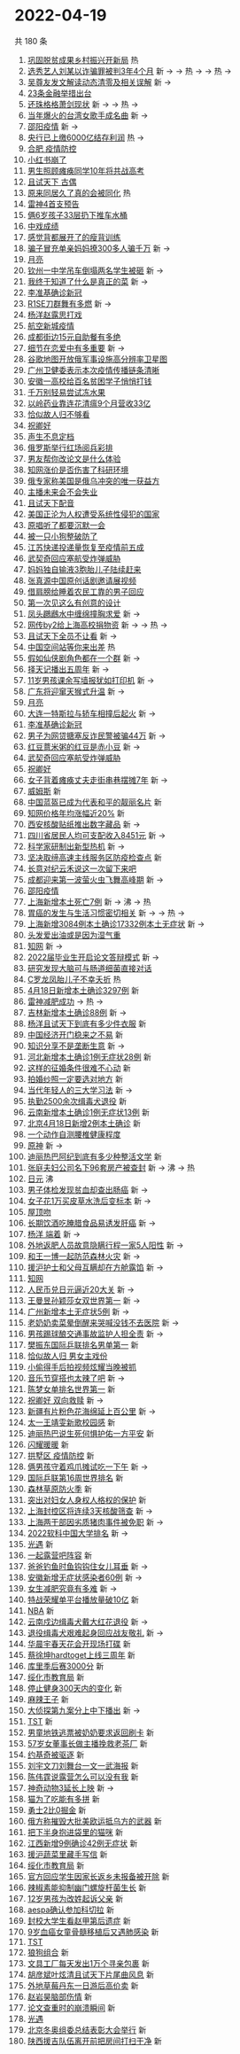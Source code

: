 # 2022-04-19

共 180 条

<!-- BEGIN -->
<!-- 最后更新时间 Tue Apr 19 2022 14:19:53 GMT+0800 (China Standard Time) -->

1. [巩固脱贫成果乡村振兴开新局](https://s.weibo.com//weibo?q=%23%E5%B7%A9%E5%9B%BA%E8%84%B1%E8%B4%AB%E6%88%90%E6%9E%9C%E4%B9%A1%E6%9D%91%E6%8C%AF%E5%85%B4%E5%BC%80%E6%96%B0%E5%B1%80%23&Refer=new_time)
   热
1. [选秀艺人刘某以诈骗罪被判3年4个月](https://s.weibo.com//weibo?q=%23%E9%80%89%E7%A7%80%E8%89%BA%E4%BA%BA%E5%88%98%E6%9F%90%E4%BB%A5%E8%AF%88%E9%AA%97%E7%BD%AA%E8%A2%AB%E5%88%A43%E5%B9%B44%E4%B8%AA%E6%9C%88%23&Refer=top)
   新 -> -> 热 -> -> 热 ->
1. [吴尊友发文解读动态清零及相关误解](https://s.weibo.com//weibo?q=%23%E5%90%B4%E5%B0%8A%E5%8F%8B%E5%8F%91%E6%96%87%E8%A7%A3%E8%AF%BB%E5%8A%A8%E6%80%81%E6%B8%85%E9%9B%B6%E5%8F%8A%E7%9B%B8%E5%85%B3%E8%AF%AF%E8%A7%A3%23&Refer=top)
   新 ->
1. [23条金融举措出台](https://s.weibo.com//weibo?q=%2323%E6%9D%A1%E9%87%91%E8%9E%8D%E4%B8%BE%E6%8E%AA%E5%87%BA%E5%8F%B0%23&Refer=top)
1. [还珠格格萧剑现状](https://s.weibo.com//weibo?q=%23%E8%BF%98%E7%8F%A0%E6%A0%BC%E6%A0%BC%E8%90%A7%E5%89%91%E7%8E%B0%E7%8A%B6%23&Refer=top)
   新 -> -> 热 ->
1. [当年爆火的台湾女歌手成名曲](https://s.weibo.com//weibo?q=%23%E5%BD%93%E5%B9%B4%E7%88%86%E7%81%AB%E7%9A%84%E5%8F%B0%E6%B9%BE%E5%A5%B3%E6%AD%8C%E6%89%8B%E6%88%90%E5%90%8D%E6%9B%B2%23&Refer=top)
   新 ->
1. [邵阳疫情](https://s.weibo.com//weibo?q=%23%E9%82%B5%E9%98%B3%E7%96%AB%E6%83%85%23&Refer=top)
   新 ->
1. [央行已上缴6000亿结存利润](https://s.weibo.com//weibo?q=%23%E5%A4%AE%E8%A1%8C%E5%B7%B2%E4%B8%8A%E7%BC%B46000%E4%BA%BF%E7%BB%93%E5%AD%98%E5%88%A9%E6%B6%A6%23&Refer=top)
   热 ->
1. [合肥 疫情防控](https://s.weibo.com//weibo?q=%E5%90%88%E8%82%A5%20%E7%96%AB%E6%83%85%E9%98%B2%E6%8E%A7&Refer=top)
1. [小红书崩了](https://s.weibo.com//weibo?q=%23%E5%B0%8F%E7%BA%A2%E4%B9%A6%E5%B4%A9%E4%BA%86%23&Refer=top)
1. [男生照顾瘫痪同学10年将共战高考](https://s.weibo.com//weibo?q=%23%E7%94%B7%E7%94%9F%E7%85%A7%E9%A1%BE%E7%98%AB%E7%97%AA%E5%90%8C%E5%AD%A610%E5%B9%B4%E5%B0%86%E5%85%B1%E6%88%98%E9%AB%98%E8%80%83%23&Refer=top)
1. [且试天下 古偶](https://s.weibo.com//weibo?q=%E4%B8%94%E8%AF%95%E5%A4%A9%E4%B8%8B%20%E5%8F%A4%E5%81%B6&Refer=top)
1. [原来同居久了真的会被同化](https://s.weibo.com//weibo?q=%23%E5%8E%9F%E6%9D%A5%E5%90%8C%E5%B1%85%E4%B9%85%E4%BA%86%E7%9C%9F%E7%9A%84%E4%BC%9A%E8%A2%AB%E5%90%8C%E5%8C%96%23&Refer=top)
   热
1. [雷神4首支预告](https://s.weibo.com//weibo?q=%23%E9%9B%B7%E7%A5%9E4%E9%A6%96%E6%94%AF%E9%A2%84%E5%91%8A%23&Refer=top)
1. [俩6岁孩子33层扔下推车水桶](https://s.weibo.com//weibo?q=%23%E4%BF%A96%E5%B2%81%E5%AD%A9%E5%AD%9033%E5%B1%82%E6%89%94%E4%B8%8B%E6%8E%A8%E8%BD%A6%E6%B0%B4%E6%A1%B6%23&Refer=top)
1. [中戏成绩](https://s.weibo.com//weibo?q=%23%E4%B8%AD%E6%88%8F%E6%88%90%E7%BB%A9%23&Refer=top)
1. [感觉背都展开了的瘦背训练](https://s.weibo.com//weibo?q=%23%E6%84%9F%E8%A7%89%E8%83%8C%E9%83%BD%E5%B1%95%E5%BC%80%E4%BA%86%E7%9A%84%E7%98%A6%E8%83%8C%E8%AE%AD%E7%BB%83%23&Refer=top)
1. [骗子冒充单亲妈妈撩300多人骗千万](https://s.weibo.com//weibo?q=%23%E9%AA%97%E5%AD%90%E5%86%92%E5%85%85%E5%8D%95%E4%BA%B2%E5%A6%88%E5%A6%88%E6%92%A9300%E5%A4%9A%E4%BA%BA%E9%AA%97%E5%8D%83%E4%B8%87%23&Refer=top)
   新 ->
1. [月亮](https://s.weibo.com//weibo?q=%E6%9C%88%E4%BA%AE&Refer=top)
1. [钦州一中学吊车倒塌两名学生被砸](https://s.weibo.com//weibo?q=%23%E9%92%A6%E5%B7%9E%E4%B8%80%E4%B8%AD%E5%AD%A6%E5%90%8A%E8%BD%A6%E5%80%92%E5%A1%8C%E4%B8%A4%E5%90%8D%E5%AD%A6%E7%94%9F%E8%A2%AB%E7%A0%B8%23&Refer=top)
   新 ->
1. [我终于知道了什么是真正的菜](https://s.weibo.com//weibo?q=%E6%88%91%E7%BB%88%E4%BA%8E%E7%9F%A5%E9%81%93%E4%BA%86%E4%BB%80%E4%B9%88%E6%98%AF%E7%9C%9F%E6%AD%A3%E7%9A%84%E8%8F%9C&Refer=top)
   新 ->
1. [李准基确诊新冠](https://s.weibo.com//weibo?q=%23%E6%9D%8E%E5%87%86%E5%9F%BA%E7%A1%AE%E8%AF%8A%E6%96%B0%E5%86%A0%23&Refer=top)
1. [R1SE刀群舞有多燃](https://s.weibo.com//weibo?q=%23R1SE%E5%88%80%E7%BE%A4%E8%88%9E%E6%9C%89%E5%A4%9A%E7%87%83%23&Refer=top)
   新 ->
1. [杨洋赵露思打戏](https://s.weibo.com//weibo?q=%23%E6%9D%A8%E6%B4%8B%E8%B5%B5%E9%9C%B2%E6%80%9D%E6%89%93%E6%88%8F%23&Refer=top)
1. [航空新城疫情](https://s.weibo.com//weibo?q=%E8%88%AA%E7%A9%BA%E6%96%B0%E5%9F%8E%E7%96%AB%E6%83%85&Refer=top)
1. [成都街边15元自助餐有多绝](https://s.weibo.com//weibo?q=%23%E6%88%90%E9%83%BD%E8%A1%97%E8%BE%B915%E5%85%83%E8%87%AA%E5%8A%A9%E9%A4%90%E6%9C%89%E5%A4%9A%E7%BB%9D%23&Refer=top)
1. [细节在恋爱中有多重要](https://s.weibo.com//weibo?q=%23%E7%BB%86%E8%8A%82%E5%9C%A8%E6%81%8B%E7%88%B1%E4%B8%AD%E6%9C%89%E5%A4%9A%E9%87%8D%E8%A6%81%23&Refer=top)
   新 ->
1. [谷歌地图开放俄军事设施高分辨率卫星图](https://s.weibo.com//weibo?q=%23%E8%B0%B7%E6%AD%8C%E5%9C%B0%E5%9B%BE%E5%BC%80%E6%94%BE%E4%BF%84%E5%86%9B%E4%BA%8B%E8%AE%BE%E6%96%BD%E9%AB%98%E5%88%86%E8%BE%A8%E7%8E%87%E5%8D%AB%E6%98%9F%E5%9B%BE%23&Refer=top)
1. [广州卫健委表示本次疫情传播链条清晰](https://s.weibo.com//weibo?q=%23%E5%B9%BF%E5%B7%9E%E5%8D%AB%E5%81%A5%E5%A7%94%E8%A1%A8%E7%A4%BA%E6%9C%AC%E6%AC%A1%E7%96%AB%E6%83%85%E4%BC%A0%E6%92%AD%E9%93%BE%E6%9D%A1%E6%B8%85%E6%99%B0%23&Refer=top)
1. [安徽一高校给百名贫困学子悄悄打钱](https://s.weibo.com//weibo?q=%23%E5%AE%89%E5%BE%BD%E4%B8%80%E9%AB%98%E6%A0%A1%E7%BB%99%E7%99%BE%E5%90%8D%E8%B4%AB%E5%9B%B0%E5%AD%A6%E5%AD%90%E6%82%84%E6%82%84%E6%89%93%E9%92%B1%23&Refer=top)
1. [千万别轻易尝试冻水果](https://s.weibo.com//weibo?q=%23%E5%8D%83%E4%B8%87%E5%88%AB%E8%BD%BB%E6%98%93%E5%B0%9D%E8%AF%95%E5%86%BB%E6%B0%B4%E6%9E%9C%23&Refer=top)
1. [以岭药业靠连花清瘟9个月营收33亿](https://s.weibo.com//weibo?q=%23%E4%BB%A5%E5%B2%AD%E8%8D%AF%E4%B8%9A%E9%9D%A0%E8%BF%9E%E8%8A%B1%E6%B8%85%E7%98%9F9%E4%B8%AA%E6%9C%88%E8%90%A5%E6%94%B633%E4%BA%BF%23&Refer=top)
1. [恰似故人归不够看](https://s.weibo.com//weibo?q=%E6%81%B0%E4%BC%BC%E6%95%85%E4%BA%BA%E5%BD%92%E4%B8%8D%E5%A4%9F%E7%9C%8B&Refer=top)
1. [祝卿好](https://s.weibo.com//weibo?q=%23%E7%A5%9D%E5%8D%BF%E5%A5%BD%23&Refer=top)
1. [声生不息定档](https://s.weibo.com//weibo?q=%23%E5%A3%B0%E7%94%9F%E4%B8%8D%E6%81%AF%E5%AE%9A%E6%A1%A3%23&Refer=top)
1. [俄罗斯举行红场阅兵彩排](https://s.weibo.com//weibo?q=%23%E4%BF%84%E7%BD%97%E6%96%AF%E4%B8%BE%E8%A1%8C%E7%BA%A2%E5%9C%BA%E9%98%85%E5%85%B5%E5%BD%A9%E6%8E%92%23&Refer=top)
1. [男友帮你改论文是什么体验](https://s.weibo.com//weibo?q=%23%E7%94%B7%E5%8F%8B%E5%B8%AE%E4%BD%A0%E6%94%B9%E8%AE%BA%E6%96%87%E6%98%AF%E4%BB%80%E4%B9%88%E4%BD%93%E9%AA%8C%23&Refer=top)
1. [知网涨价是否伤害了科研环境](https://s.weibo.com//weibo?q=%23%E7%9F%A5%E7%BD%91%E6%B6%A8%E4%BB%B7%E6%98%AF%E5%90%A6%E4%BC%A4%E5%AE%B3%E4%BA%86%E7%A7%91%E7%A0%94%E7%8E%AF%E5%A2%83%23&Refer=top)
1. [俄专家称美国是俄乌冲突的唯一获益方](https://s.weibo.com//weibo?q=%23%E4%BF%84%E4%B8%93%E5%AE%B6%E7%A7%B0%E7%BE%8E%E5%9B%BD%E6%98%AF%E4%BF%84%E4%B9%8C%E5%86%B2%E7%AA%81%E7%9A%84%E5%94%AF%E4%B8%80%E8%8E%B7%E7%9B%8A%E6%96%B9%23&Refer=top)
1. [主播未来会不会失业](https://s.weibo.com//weibo?q=%23%E4%B8%BB%E6%92%AD%E6%9C%AA%E6%9D%A5%E4%BC%9A%E4%B8%8D%E4%BC%9A%E5%A4%B1%E4%B8%9A%23&Refer=top)
1. [且试天下配音](https://s.weibo.com//weibo?q=%23%E4%B8%94%E8%AF%95%E5%A4%A9%E4%B8%8B%E9%85%8D%E9%9F%B3%23&Refer=top)
1. [美国正沦为人权遭受系统性侵犯的国家](https://s.weibo.com//weibo?q=%23%E7%BE%8E%E5%9B%BD%E6%AD%A3%E6%B2%A6%E4%B8%BA%E4%BA%BA%E6%9D%83%E9%81%AD%E5%8F%97%E7%B3%BB%E7%BB%9F%E6%80%A7%E4%BE%B5%E7%8A%AF%E7%9A%84%E5%9B%BD%E5%AE%B6%23&Refer=top)
1. [原唱听了都要沉默一会](https://s.weibo.com//weibo?q=%23%E5%8E%9F%E5%94%B1%E5%90%AC%E4%BA%86%E9%83%BD%E8%A6%81%E6%B2%89%E9%BB%98%E4%B8%80%E4%BC%9A%23&Refer=top)
1. [被一只小狗整破防了](https://s.weibo.com//weibo?q=%23%E8%A2%AB%E4%B8%80%E5%8F%AA%E5%B0%8F%E7%8B%97%E6%95%B4%E7%A0%B4%E9%98%B2%E4%BA%86%23&Refer=top)
1. [江苏快递投递量恢复至疫情前五成](https://s.weibo.com//weibo?q=%23%E6%B1%9F%E8%8B%8F%E5%BF%AB%E9%80%92%E6%8A%95%E9%80%92%E9%87%8F%E6%81%A2%E5%A4%8D%E8%87%B3%E7%96%AB%E6%83%85%E5%89%8D%E4%BA%94%E6%88%90%23&Refer=top)
1. [武契奇回应塞航受炸弹威胁](https://s.weibo.com//weibo?q=%23%E6%AD%A6%E5%A5%91%E5%A5%87%E5%9B%9E%E5%BA%94%E5%A1%9E%E8%88%AA%E5%8F%97%E7%82%B8%E5%BC%B9%E5%A8%81%E8%83%81%23&Refer=top)
1. [妈妈独自输液3胞胎儿子陆续赶来](https://s.weibo.com//weibo?q=%23%E5%A6%88%E5%A6%88%E7%8B%AC%E8%87%AA%E8%BE%93%E6%B6%B23%E8%83%9E%E8%83%8E%E5%84%BF%E5%AD%90%E9%99%86%E7%BB%AD%E8%B5%B6%E6%9D%A5%23&Refer=top)
1. [张真源中国原创话剧邀请展视频](https://s.weibo.com//weibo?q=%23%E5%BC%A0%E7%9C%9F%E6%BA%90%E4%B8%AD%E5%9B%BD%E5%8E%9F%E5%88%9B%E8%AF%9D%E5%89%A7%E9%82%80%E8%AF%B7%E5%B1%95%E8%A7%86%E9%A2%91%23&Refer=top)
1. [借肩膀给睡着农民工靠的男子回应](https://s.weibo.com//weibo?q=%23%E5%80%9F%E8%82%A9%E8%86%80%E7%BB%99%E7%9D%A1%E7%9D%80%E5%86%9C%E6%B0%91%E5%B7%A5%E9%9D%A0%E7%9A%84%E7%94%B7%E5%AD%90%E5%9B%9E%E5%BA%94%23&Refer=top)
1. [第一次见这么有创意的设计](https://s.weibo.com//weibo?q=%23%E7%AC%AC%E4%B8%80%E6%AC%A1%E8%A7%81%E8%BF%99%E4%B9%88%E6%9C%89%E5%88%9B%E6%84%8F%E7%9A%84%E8%AE%BE%E8%AE%A1%23&Refer=top)
1. [凤头鸊鷉水中缠绵撞胸求爱](https://s.weibo.com//weibo?q=%23%E5%87%A4%E5%A4%B4%E9%B8%8A%E9%B7%89%E6%B0%B4%E4%B8%AD%E7%BC%A0%E7%BB%B5%E6%92%9E%E8%83%B8%E6%B1%82%E7%88%B1%23&Refer=top)
   新 ->
1. [网传by2给上海高校捐物资](https://s.weibo.com//weibo?q=%23%E7%BD%91%E4%BC%A0by2%E7%BB%99%E4%B8%8A%E6%B5%B7%E9%AB%98%E6%A0%A1%E6%8D%90%E7%89%A9%E8%B5%84%23&Refer=top)
   新 -> -> 热 ->
1. [且试天下全员不让看](https://s.weibo.com//weibo?q=%23%E4%B8%94%E8%AF%95%E5%A4%A9%E4%B8%8B%E5%85%A8%E5%91%98%E4%B8%8D%E8%AE%A9%E7%9C%8B%23&Refer=top)
   新 ->
1. [中国空间站等你来出差](https://s.weibo.com//weibo?q=%23%E4%B8%AD%E5%9B%BD%E7%A9%BA%E9%97%B4%E7%AB%99%E7%AD%89%E4%BD%A0%E6%9D%A5%E5%87%BA%E5%B7%AE%23&Refer=new_time)
   热
1. [假如仙侠剧角色都在一个群](https://s.weibo.com//weibo?q=%23%E5%81%87%E5%A6%82%E4%BB%99%E4%BE%A0%E5%89%A7%E8%A7%92%E8%89%B2%E9%83%BD%E5%9C%A8%E4%B8%80%E4%B8%AA%E7%BE%A4%23&Refer=top)
   新 ->
1. [择天记播出五周年](https://s.weibo.com//weibo?q=%23%E6%8B%A9%E5%A4%A9%E8%AE%B0%E6%92%AD%E5%87%BA%E4%BA%94%E5%91%A8%E5%B9%B4%23&Refer=top)
   新 ->
1. [11岁男孩课余写墙报犹如打印机](https://s.weibo.com//weibo?q=%2311%E5%B2%81%E7%94%B7%E5%AD%A9%E8%AF%BE%E4%BD%99%E5%86%99%E5%A2%99%E6%8A%A5%E7%8A%B9%E5%A6%82%E6%89%93%E5%8D%B0%E6%9C%BA%23&Refer=top)
   新 ->
1. [广东将迎窜天猴式升温](https://s.weibo.com//weibo?q=%23%E5%B9%BF%E4%B8%9C%E5%B0%86%E8%BF%8E%E7%AA%9C%E5%A4%A9%E7%8C%B4%E5%BC%8F%E5%8D%87%E6%B8%A9%23&Refer=top)
   新 ->
1. [月亮](https://s.weibo.com//weibo?q=%23%E6%9C%88%E4%BA%AE%23&Refer=top)
1. [大连一特斯拉与轿车相撞后起火](https://s.weibo.com//weibo?q=%23%E5%A4%A7%E8%BF%9E%E4%B8%80%E7%89%B9%E6%96%AF%E6%8B%89%E4%B8%8E%E8%BD%BF%E8%BD%A6%E7%9B%B8%E6%92%9E%E5%90%8E%E8%B5%B7%E7%81%AB%23&Refer=top)
   新 ->
1. [李准基确诊新冠](https://s.weibo.com//weibo?q=%E6%9D%8E%E5%87%86%E5%9F%BA%E7%A1%AE%E8%AF%8A%E6%96%B0%E5%86%A0&Refer=top)
1. [男子为网贷搪塞反诈民警被骗44万](https://s.weibo.com//weibo?q=%23%E7%94%B7%E5%AD%90%E4%B8%BA%E7%BD%91%E8%B4%B7%E6%90%AA%E5%A1%9E%E5%8F%8D%E8%AF%88%E6%B0%91%E8%AD%A6%E8%A2%AB%E9%AA%9744%E4%B8%87%23&Refer=top)
   新 ->
1. [红豆薏米粥的红豆是赤小豆](https://s.weibo.com//weibo?q=%23%E7%BA%A2%E8%B1%86%E8%96%8F%E7%B1%B3%E7%B2%A5%E7%9A%84%E7%BA%A2%E8%B1%86%E6%98%AF%E8%B5%A4%E5%B0%8F%E8%B1%86%23&Refer=top)
   新 ->
1. [武契奇回应塞航受炸弹威胁](https://s.weibo.com//weibo?q=%E6%AD%A6%E5%A5%91%E5%A5%87%E5%9B%9E%E5%BA%94%E5%A1%9E%E8%88%AA%E5%8F%97%E7%82%B8%E5%BC%B9%E5%A8%81%E8%83%81&Refer=top)
1. [祝卿好](https://s.weibo.com//weibo?q=%E7%A5%9D%E5%8D%BF%E5%A5%BD&Refer=top)
1. [女子背着瘫痪丈夫走街串巷摆摊7年](https://s.weibo.com//weibo?q=%23%E5%A5%B3%E5%AD%90%E8%83%8C%E7%9D%80%E7%98%AB%E7%97%AA%E4%B8%88%E5%A4%AB%E8%B5%B0%E8%A1%97%E4%B8%B2%E5%B7%B7%E6%91%86%E6%91%8A7%E5%B9%B4%23&Refer=top)
   新 ->
1. [威姆斯](https://s.weibo.com//weibo?q=%E5%A8%81%E5%A7%86%E6%96%AF&Refer=top) 新
1. [中国蓝盔已成为代表和平的靓丽名片](https://s.weibo.com//weibo?q=%23%E4%B8%AD%E5%9B%BD%E8%93%9D%E7%9B%94%E5%B7%B2%E6%88%90%E4%B8%BA%E4%BB%A3%E8%A1%A8%E5%92%8C%E5%B9%B3%E7%9A%84%E9%9D%93%E4%B8%BD%E5%90%8D%E7%89%87%23&Refer=top)
   新
1. [知网价格年均涨幅近20%](https://s.weibo.com//weibo?q=%23%E7%9F%A5%E7%BD%91%E4%BB%B7%E6%A0%BC%E5%B9%B4%E5%9D%87%E6%B6%A8%E5%B9%85%E8%BF%9120%25%23&Refer=top)
   新
1. [西安核酸贴纸推出数字藏品](https://s.weibo.com//weibo?q=%23%E8%A5%BF%E5%AE%89%E6%A0%B8%E9%85%B8%E8%B4%B4%E7%BA%B8%E6%8E%A8%E5%87%BA%E6%95%B0%E5%AD%97%E8%97%8F%E5%93%81%23&Refer=top)
   新 ->
1. [四川省居民人均可支配收入8451元](https://s.weibo.com//weibo?q=%23%E5%9B%9B%E5%B7%9D%E7%9C%81%E5%B1%85%E6%B0%91%E4%BA%BA%E5%9D%87%E5%8F%AF%E6%94%AF%E9%85%8D%E6%94%B6%E5%85%A58451%E5%85%83%23&Refer=top)
   新 ->
1. [科学家研制出新型热机](https://s.weibo.com//weibo?q=%23%E7%A7%91%E5%AD%A6%E5%AE%B6%E7%A0%94%E5%88%B6%E5%87%BA%E6%96%B0%E5%9E%8B%E7%83%AD%E6%9C%BA%23&Refer=top)
   新 ->
1. [坚决取缔高速主线服务区防疫检查点](https://s.weibo.com//weibo?q=%23%E5%9D%9A%E5%86%B3%E5%8F%96%E7%BC%94%E9%AB%98%E9%80%9F%E4%B8%BB%E7%BA%BF%E6%9C%8D%E5%8A%A1%E5%8C%BA%E9%98%B2%E7%96%AB%E6%A3%80%E6%9F%A5%E7%82%B9%23&Refer=top)
   新
1. [长意对纪云禾说这一次留下来吧](https://s.weibo.com//weibo?q=%23%E9%95%BF%E6%84%8F%E5%AF%B9%E7%BA%AA%E4%BA%91%E7%A6%BE%E8%AF%B4%E8%BF%99%E4%B8%80%E6%AC%A1%E7%95%99%E4%B8%8B%E6%9D%A5%E5%90%A7%23&Refer=top)
1. [成都迎来第一波萤火虫飞舞高峰期](https://s.weibo.com//weibo?q=%23%E6%88%90%E9%83%BD%E8%BF%8E%E6%9D%A5%E7%AC%AC%E4%B8%80%E6%B3%A2%E8%90%A4%E7%81%AB%E8%99%AB%E9%A3%9E%E8%88%9E%E9%AB%98%E5%B3%B0%E6%9C%9F%23&Refer=top)
   新 ->
1. [邵阳疫情](https://s.weibo.com//weibo?q=%E9%82%B5%E9%98%B3%E7%96%AB%E6%83%85&Refer=top)
1. [上海新增本土死亡7例](https://s.weibo.com//weibo?q=%23%E4%B8%8A%E6%B5%B7%E6%96%B0%E5%A2%9E%E6%9C%AC%E5%9C%9F%E6%AD%BB%E4%BA%A17%E4%BE%8B%23&Refer=top)
   新 -> 沸 -> 热
1. [胃癌的发生与生活习惯密切相关](https://s.weibo.com//weibo?q=%23%E8%83%83%E7%99%8C%E7%9A%84%E5%8F%91%E7%94%9F%E4%B8%8E%E7%94%9F%E6%B4%BB%E4%B9%A0%E6%83%AF%E5%AF%86%E5%88%87%E7%9B%B8%E5%85%B3%23&Refer=top)
   新 -> -> 热 ->
1. [上海新增3084例本土确诊17332例本土无症状](https://s.weibo.com//weibo?q=%23%E4%B8%8A%E6%B5%B7%E6%96%B0%E5%A2%9E3084%E4%BE%8B%E6%9C%AC%E5%9C%9F%E7%A1%AE%E8%AF%8A17332%E4%BE%8B%E6%9C%AC%E5%9C%9F%E6%97%A0%E7%97%87%E7%8A%B6%23&Refer=top)
   新 ->
1. [头发爱出油或是因为湿气重](https://s.weibo.com//weibo?q=%23%E5%A4%B4%E5%8F%91%E7%88%B1%E5%87%BA%E6%B2%B9%E6%88%96%E6%98%AF%E5%9B%A0%E4%B8%BA%E6%B9%BF%E6%B0%94%E9%87%8D%23&Refer=top)
1. [知网](https://s.weibo.com//weibo?q=%E7%9F%A5%E7%BD%91&Refer=top) 新 ->
1. [2022届毕业生开启论文答辩模式](https://s.weibo.com//weibo?q=%232022%E5%B1%8A%E6%AF%95%E4%B8%9A%E7%94%9F%E5%BC%80%E5%90%AF%E8%AE%BA%E6%96%87%E7%AD%94%E8%BE%A9%E6%A8%A1%E5%BC%8F%23&Refer=top)
   新 ->
1. [研究发现大脑可与肠道细菌直接对话](https://s.weibo.com//weibo?q=%23%E7%A0%94%E7%A9%B6%E5%8F%91%E7%8E%B0%E5%A4%A7%E8%84%91%E5%8F%AF%E4%B8%8E%E8%82%A0%E9%81%93%E7%BB%86%E8%8F%8C%E7%9B%B4%E6%8E%A5%E5%AF%B9%E8%AF%9D%23&Refer=top)
1. [C罗龙凤胎儿子不幸夭折](https://s.weibo.com//weibo?q=%23C%E7%BD%97%E9%BE%99%E5%87%A4%E8%83%8E%E5%84%BF%E5%AD%90%E4%B8%8D%E5%B9%B8%E5%A4%AD%E6%8A%98%23&Refer=top)
   热
1. [4月18日新增本土确诊3297例](https://s.weibo.com//weibo?q=%234%E6%9C%8818%E6%97%A5%E6%96%B0%E5%A2%9E%E6%9C%AC%E5%9C%9F%E7%A1%AE%E8%AF%8A3297%E4%BE%8B%23&Refer=top)
   新
1. [雷神减肥成功](https://s.weibo.com//weibo?q=%23%E9%9B%B7%E7%A5%9E%E5%87%8F%E8%82%A5%E6%88%90%E5%8A%9F%23&Refer=top)
   -> 热 ->
1. [吉林新增本土确诊88例](https://s.weibo.com//weibo?q=%23%E5%90%89%E6%9E%97%E6%96%B0%E5%A2%9E%E6%9C%AC%E5%9C%9F%E7%A1%AE%E8%AF%8A88%E4%BE%8B%23&Refer=top)
   新 ->
1. [杨洋且试天下到底有多少件衣服](https://s.weibo.com//weibo?q=%23%E6%9D%A8%E6%B4%8B%E4%B8%94%E8%AF%95%E5%A4%A9%E4%B8%8B%E5%88%B0%E5%BA%95%E6%9C%89%E5%A4%9A%E5%B0%91%E4%BB%B6%E8%A1%A3%E6%9C%8D%23&Refer=top)
   新
1. [中国经济开门稳来之不易](https://s.weibo.com//weibo?q=%23%E4%B8%AD%E5%9B%BD%E7%BB%8F%E6%B5%8E%E5%BC%80%E9%97%A8%E7%A8%B3%E6%9D%A5%E4%B9%8B%E4%B8%8D%E6%98%93%23&Refer=top)
   新
1. [知识分享不是垄断生意](https://s.weibo.com//weibo?q=%23%E7%9F%A5%E8%AF%86%E5%88%86%E4%BA%AB%E4%B8%8D%E6%98%AF%E5%9E%84%E6%96%AD%E7%94%9F%E6%84%8F%23&Refer=top)
   新 ->
1. [河北新增本土确诊1例无症状28例](https://s.weibo.com//weibo?q=%23%E6%B2%B3%E5%8C%97%E6%96%B0%E5%A2%9E%E6%9C%AC%E5%9C%9F%E7%A1%AE%E8%AF%8A1%E4%BE%8B%E6%97%A0%E7%97%87%E7%8A%B628%E4%BE%8B%23&Refer=top)
   新
1. [这样的征婚条件很难不心动](https://s.weibo.com//weibo?q=%23%E8%BF%99%E6%A0%B7%E7%9A%84%E5%BE%81%E5%A9%9A%E6%9D%A1%E4%BB%B6%E5%BE%88%E9%9A%BE%E4%B8%8D%E5%BF%83%E5%8A%A8%23&Refer=top)
   新
1. [拍婚纱照一定要选对地方](https://s.weibo.com//weibo?q=%23%E6%8B%8D%E5%A9%9A%E7%BA%B1%E7%85%A7%E4%B8%80%E5%AE%9A%E8%A6%81%E9%80%89%E5%AF%B9%E5%9C%B0%E6%96%B9%23&Refer=top)
   新
1. [当代年轻人的三大学习法](https://s.weibo.com//weibo?q=%23%E5%BD%93%E4%BB%A3%E5%B9%B4%E8%BD%BB%E4%BA%BA%E7%9A%84%E4%B8%89%E5%A4%A7%E5%AD%A6%E4%B9%A0%E6%B3%95%23&Refer=top)
   新 ->
1. [执勤2500余次缉毒犬退役](https://s.weibo.com//weibo?q=%23%E6%89%A7%E5%8B%A42500%E4%BD%99%E6%AC%A1%E7%BC%89%E6%AF%92%E7%8A%AC%E9%80%80%E5%BD%B9%23&Refer=top)
   新
1. [云南新增本土确诊1例无症状13例](https://s.weibo.com//weibo?q=%23%E4%BA%91%E5%8D%97%E6%96%B0%E5%A2%9E%E6%9C%AC%E5%9C%9F%E7%A1%AE%E8%AF%8A1%E4%BE%8B%E6%97%A0%E7%97%87%E7%8A%B613%E4%BE%8B%23&Refer=top)
   新
1. [北京4月18日新增2例本土确诊](https://s.weibo.com//weibo?q=%23%E5%8C%97%E4%BA%AC4%E6%9C%8818%E6%97%A5%E6%96%B0%E5%A2%9E2%E4%BE%8B%E6%9C%AC%E5%9C%9F%E7%A1%AE%E8%AF%8A%23&Refer=top)
   新
1. [一个动作自测腰椎健康程度](https://s.weibo.com//weibo?q=%23%E4%B8%80%E4%B8%AA%E5%8A%A8%E4%BD%9C%E8%87%AA%E6%B5%8B%E8%85%B0%E6%A4%8E%E5%81%A5%E5%BA%B7%E7%A8%8B%E5%BA%A6%23&Refer=top)
1. [原神](https://s.weibo.com//weibo?q=%23%E5%8E%9F%E7%A5%9E%23&Refer=top) 新 ->
1. [迪丽热巴阿纪到底有多少种整活文学](https://s.weibo.com//weibo?q=%23%E8%BF%AA%E4%B8%BD%E7%83%AD%E5%B7%B4%E9%98%BF%E7%BA%AA%E5%88%B0%E5%BA%95%E6%9C%89%E5%A4%9A%E5%B0%91%E7%A7%8D%E6%95%B4%E6%B4%BB%E6%96%87%E5%AD%A6%23&Refer=top)
   新
1. [张庭夫妇公司名下96套房产被查封](https://s.weibo.com//weibo?q=%23%E5%BC%A0%E5%BA%AD%E5%A4%AB%E5%A6%87%E5%85%AC%E5%8F%B8%E5%90%8D%E4%B8%8B96%E5%A5%97%E6%88%BF%E4%BA%A7%E8%A2%AB%E6%9F%A5%E5%B0%81%23&Refer=top)
   新 -> 沸 -> 热
1. [日元](https://s.weibo.com//weibo?q=%23%E6%97%A5%E5%85%83%23&Refer=top) 沸
1. [男子体检发现贫血却查出肠癌](https://s.weibo.com//weibo?q=%23%E7%94%B7%E5%AD%90%E4%BD%93%E6%A3%80%E5%8F%91%E7%8E%B0%E8%B4%AB%E8%A1%80%E5%8D%B4%E6%9F%A5%E5%87%BA%E8%82%A0%E7%99%8C%23&Refer=top)
   新 ->
1. [女子花1万买皮草水洗后变标本](https://s.weibo.com//weibo?q=%23%E5%A5%B3%E5%AD%90%E8%8A%B11%E4%B8%87%E4%B9%B0%E7%9A%AE%E8%8D%89%E6%B0%B4%E6%B4%97%E5%90%8E%E5%8F%98%E6%A0%87%E6%9C%AC%23&Refer=top)
   新 ->
1. [屋顶吻](https://s.weibo.com//weibo?q=%E5%B1%8B%E9%A1%B6%E5%90%BB&Refer=top)
1. [长期饮酒吃腌腊食品易诱发肝癌](https://s.weibo.com//weibo?q=%23%E9%95%BF%E6%9C%9F%E9%A5%AE%E9%85%92%E5%90%83%E8%85%8C%E8%85%8A%E9%A3%9F%E5%93%81%E6%98%93%E8%AF%B1%E5%8F%91%E8%82%9D%E7%99%8C%23&Refer=top)
   新 ->
1. [杨洋 端着](https://s.weibo.com//weibo?q=%E6%9D%A8%E6%B4%8B%20%E7%AB%AF%E7%9D%80&Refer=top)
   新 ->
1. [外地返肥人员故意隐瞒行程一家5人阳性](https://s.weibo.com//weibo?q=%23%E5%A4%96%E5%9C%B0%E8%BF%94%E8%82%A5%E4%BA%BA%E5%91%98%E6%95%85%E6%84%8F%E9%9A%90%E7%9E%92%E8%A1%8C%E7%A8%8B%E4%B8%80%E5%AE%B65%E4%BA%BA%E9%98%B3%E6%80%A7%23&Refer=top)
   新 ->
1. [和王一博一起防范森林火灾](https://s.weibo.com//weibo?q=%23%E5%92%8C%E7%8E%8B%E4%B8%80%E5%8D%9A%E4%B8%80%E8%B5%B7%E9%98%B2%E8%8C%83%E6%A3%AE%E6%9E%97%E7%81%AB%E7%81%BE%23&Refer=top)
   新 ->
1. [援沪护士和父母互瞒却在方舱露馅](https://s.weibo.com//weibo?q=%23%E6%8F%B4%E6%B2%AA%E6%8A%A4%E5%A3%AB%E5%92%8C%E7%88%B6%E6%AF%8D%E4%BA%92%E7%9E%92%E5%8D%B4%E5%9C%A8%E6%96%B9%E8%88%B1%E9%9C%B2%E9%A6%85%23&Refer=top)
   新 ->
1. [知网](https://s.weibo.com//weibo?q=%23%E7%9F%A5%E7%BD%91%23&Refer=top)
1. [人民币兑日元逼近20大关](https://s.weibo.com//weibo?q=%23%E4%BA%BA%E6%B0%91%E5%B8%81%E5%85%91%E6%97%A5%E5%85%83%E9%80%BC%E8%BF%9120%E5%A4%A7%E5%85%B3%23&Refer=top)
   新 ->
1. [王曼昱孙颖莎女双世界第一](https://s.weibo.com//weibo?q=%23%E7%8E%8B%E6%9B%BC%E6%98%B1%E5%AD%99%E9%A2%96%E8%8E%8E%E5%A5%B3%E5%8F%8C%E4%B8%96%E7%95%8C%E7%AC%AC%E4%B8%80%23&Refer=top)
   新 ->
1. [广州新增本土无症状5例](https://s.weibo.com//weibo?q=%23%E5%B9%BF%E5%B7%9E%E6%96%B0%E5%A2%9E%E6%9C%AC%E5%9C%9F%E6%97%A0%E7%97%87%E7%8A%B65%E4%BE%8B%23&Refer=top)
   新 ->
1. [老奶奶卖菜晕倒醒来哭喊没钱不去医院](https://s.weibo.com//weibo?q=%23%E8%80%81%E5%A5%B6%E5%A5%B6%E5%8D%96%E8%8F%9C%E6%99%95%E5%80%92%E9%86%92%E6%9D%A5%E5%93%AD%E5%96%8A%E6%B2%A1%E9%92%B1%E4%B8%8D%E5%8E%BB%E5%8C%BB%E9%99%A2%23&Refer=top)
   新 ->
1. [男孩踢球酿交通事故监护人担全责](https://s.weibo.com//weibo?q=%23%E7%94%B7%E5%AD%A9%E8%B8%A2%E7%90%83%E9%85%BF%E4%BA%A4%E9%80%9A%E4%BA%8B%E6%95%85%E7%9B%91%E6%8A%A4%E4%BA%BA%E6%8B%85%E5%85%A8%E8%B4%A3%23&Refer=top)
   新 ->
1. [樊振东国际乒联排名男单第一](https://s.weibo.com//weibo?q=%23%E6%A8%8A%E6%8C%AF%E4%B8%9C%E5%9B%BD%E9%99%85%E4%B9%92%E8%81%94%E6%8E%92%E5%90%8D%E7%94%B7%E5%8D%95%E7%AC%AC%E4%B8%80%23&Refer=top)
   新
1. [恰似故人归 男女主戏份](https://s.weibo.com//weibo?q=%E6%81%B0%E4%BC%BC%E6%95%85%E4%BA%BA%E5%BD%92%20%E7%94%B7%E5%A5%B3%E4%B8%BB%E6%88%8F%E4%BB%BD&Refer=top)
1. [小偷得手后拍视频炫耀当晚被抓](https://s.weibo.com//weibo?q=%23%E5%B0%8F%E5%81%B7%E5%BE%97%E6%89%8B%E5%90%8E%E6%8B%8D%E8%A7%86%E9%A2%91%E7%82%AB%E8%80%80%E5%BD%93%E6%99%9A%E8%A2%AB%E6%8A%93%23&Refer=top)
1. [音乐节穿搭也太辣了吧](https://s.weibo.com//weibo?q=%23%E9%9F%B3%E4%B9%90%E8%8A%82%E7%A9%BF%E6%90%AD%E4%B9%9F%E5%A4%AA%E8%BE%A3%E4%BA%86%E5%90%A7%23&Refer=top)
   新 ->
1. [陈梦女单排名世界第一](https://s.weibo.com//weibo?q=%23%E9%99%88%E6%A2%A6%E5%A5%B3%E5%8D%95%E6%8E%92%E5%90%8D%E4%B8%96%E7%95%8C%E7%AC%AC%E4%B8%80%23&Refer=top)
   新
1. [祝卿好 双向救赎](https://s.weibo.com//weibo?q=%E7%A5%9D%E5%8D%BF%E5%A5%BD%20%E5%8F%8C%E5%90%91%E6%95%91%E8%B5%8E&Refer=top)
   新 ->
1. [新疆有片粉色花海绵延上百公里](https://s.weibo.com//weibo?q=%23%E6%96%B0%E7%96%86%E6%9C%89%E7%89%87%E7%B2%89%E8%89%B2%E8%8A%B1%E6%B5%B7%E7%BB%B5%E5%BB%B6%E4%B8%8A%E7%99%BE%E5%85%AC%E9%87%8C%23&Refer=top)
   新 ->
1. [太一王靖雯新歌校园感](https://s.weibo.com//weibo?q=%23%E5%A4%AA%E4%B8%80%E7%8E%8B%E9%9D%96%E9%9B%AF%E6%96%B0%E6%AD%8C%E6%A0%A1%E5%9B%AD%E6%84%9F%23&Refer=top)
   新
1. [迪丽热巴说生死何惧护佑一方平安](https://s.weibo.com//weibo?q=%23%E8%BF%AA%E4%B8%BD%E7%83%AD%E5%B7%B4%E8%AF%B4%E7%94%9F%E6%AD%BB%E4%BD%95%E6%83%A7%E6%8A%A4%E4%BD%91%E4%B8%80%E6%96%B9%E5%B9%B3%E5%AE%89%23&Refer=top)
   新
1. [闪耀暖暖](https://s.weibo.com//weibo?q=%E9%97%AA%E8%80%80%E6%9A%96%E6%9A%96&Refer=top)
   新
1. [拱墅区 疫情防控](https://s.weibo.com//weibo?q=%E6%8B%B1%E5%A2%85%E5%8C%BA%20%E7%96%AB%E6%83%85%E9%98%B2%E6%8E%A7&Refer=top)
   新
1. [俩男孩守着鸡爪摊试吃一下午](https://s.weibo.com//weibo?q=%23%E4%BF%A9%E7%94%B7%E5%AD%A9%E5%AE%88%E7%9D%80%E9%B8%A1%E7%88%AA%E6%91%8A%E8%AF%95%E5%90%83%E4%B8%80%E4%B8%8B%E5%8D%88%23&Refer=top)
   新 ->
1. [国际乒联第16周世界排名](https://s.weibo.com//weibo?q=%23%E5%9B%BD%E9%99%85%E4%B9%92%E8%81%94%E7%AC%AC16%E5%91%A8%E4%B8%96%E7%95%8C%E6%8E%92%E5%90%8D%23&Refer=top)
   新
1. [森林草原防火季](https://s.weibo.com//weibo?q=%23%E6%A3%AE%E6%9E%97%E8%8D%89%E5%8E%9F%E9%98%B2%E7%81%AB%E5%AD%A3%23&Refer=top)
   新
1. [突出对妇女人身权人格权的保护](https://s.weibo.com//weibo?q=%23%E7%AA%81%E5%87%BA%E5%AF%B9%E5%A6%87%E5%A5%B3%E4%BA%BA%E8%BA%AB%E6%9D%83%E4%BA%BA%E6%A0%BC%E6%9D%83%E7%9A%84%E4%BF%9D%E6%8A%A4%23&Refer=top)
   新
1. [上海封控区将连续3天核酸筛查](https://s.weibo.com//weibo?q=%23%E4%B8%8A%E6%B5%B7%E5%B0%81%E6%8E%A7%E5%8C%BA%E5%B0%86%E8%BF%9E%E7%BB%AD3%E5%A4%A9%E6%A0%B8%E9%85%B8%E7%AD%9B%E6%9F%A5%23&Refer=top)
   新 ->
1. [上海两干部因劣质猪肉事件被免职](https://s.weibo.com//weibo?q=%23%E4%B8%8A%E6%B5%B7%E4%B8%A4%E5%B9%B2%E9%83%A8%E5%9B%A0%E5%8A%A3%E8%B4%A8%E7%8C%AA%E8%82%89%E4%BA%8B%E4%BB%B6%E8%A2%AB%E5%85%8D%E8%81%8C%23&Refer=top)
   新 ->
1. [2022软科中国大学排名](https://s.weibo.com//weibo?q=%232022%E8%BD%AF%E7%A7%91%E4%B8%AD%E5%9B%BD%E5%A4%A7%E5%AD%A6%E6%8E%92%E5%90%8D%23&Refer=top)
   新 ->
1. [光遇](https://s.weibo.com//weibo?q=%23%E5%85%89%E9%81%87%23&Refer=top) 新
1. [一起露营吧阵容](https://s.weibo.com//weibo?q=%23%E4%B8%80%E8%B5%B7%E9%9C%B2%E8%90%A5%E5%90%A7%E9%98%B5%E5%AE%B9%23&Refer=top)
   新
1. [爸爸钓鱼时鱼钩钩住女儿耳垂](https://s.weibo.com//weibo?q=%23%E7%88%B8%E7%88%B8%E9%92%93%E9%B1%BC%E6%97%B6%E9%B1%BC%E9%92%A9%E9%92%A9%E4%BD%8F%E5%A5%B3%E5%84%BF%E8%80%B3%E5%9E%82%23&Refer=top)
   新 ->
1. [安徽新增无症状感染者60例](https://s.weibo.com//weibo?q=%23%E5%AE%89%E5%BE%BD%E6%96%B0%E5%A2%9E%E6%97%A0%E7%97%87%E7%8A%B6%E6%84%9F%E6%9F%93%E8%80%8560%E4%BE%8B%23&Refer=top)
   新 ->
1. [女生减肥究竟有多难](https://s.weibo.com//weibo?q=%23%E5%A5%B3%E7%94%9F%E5%87%8F%E8%82%A5%E7%A9%B6%E7%AB%9F%E6%9C%89%E5%A4%9A%E9%9A%BE%23&Refer=top)
   新 ->
1. [特战荣耀单平台播放量破10亿](https://s.weibo.com//weibo?q=%23%E7%89%B9%E6%88%98%E8%8D%A3%E8%80%80%E5%8D%95%E5%B9%B3%E5%8F%B0%E6%92%AD%E6%94%BE%E9%87%8F%E7%A0%B410%E4%BA%BF%23&Refer=top)
   新
1. [NBA](https://s.weibo.com//weibo?q=NBA&Refer=top) 新
1. [云南戍边缉毒犬戴大红花退役](https://s.weibo.com//weibo?q=%23%E4%BA%91%E5%8D%97%E6%88%8D%E8%BE%B9%E7%BC%89%E6%AF%92%E7%8A%AC%E6%88%B4%E5%A4%A7%E7%BA%A2%E8%8A%B1%E9%80%80%E5%BD%B9%23&Refer=top)
   新 ->
1. [退役缉毒犬艰难起身回应战友敬礼](https://s.weibo.com//weibo?q=%23%E9%80%80%E5%BD%B9%E7%BC%89%E6%AF%92%E7%8A%AC%E8%89%B0%E9%9A%BE%E8%B5%B7%E8%BA%AB%E5%9B%9E%E5%BA%94%E6%88%98%E5%8F%8B%E6%95%AC%E7%A4%BC%23&Refer=top)
   新 ->
1. [华晨宇春天花会开现场打碟](https://s.weibo.com//weibo?q=%23%E5%8D%8E%E6%99%A8%E5%AE%87%E6%98%A5%E5%A4%A9%E8%8A%B1%E4%BC%9A%E5%BC%80%E7%8E%B0%E5%9C%BA%E6%89%93%E7%A2%9F%23&Refer=top)
   新
1. [蔡徐坤hardtoget上线三周年](https://s.weibo.com//weibo?q=%23%E8%94%A1%E5%BE%90%E5%9D%A4hardtoget%E4%B8%8A%E7%BA%BF%E4%B8%89%E5%91%A8%E5%B9%B4%23&Refer=top)
   新
1. [库里季后赛3000分](https://s.weibo.com//weibo?q=%23%E5%BA%93%E9%87%8C%E5%AD%A3%E5%90%8E%E8%B5%9B3000%E5%88%86%23&Refer=top)
   新
1. [绥化市教育局](https://s.weibo.com//weibo?q=%E7%BB%A5%E5%8C%96%E5%B8%82%E6%95%99%E8%82%B2%E5%B1%80&Refer=top)
   新
1. [停止健身300天内的变化](https://s.weibo.com//weibo?q=%23%E5%81%9C%E6%AD%A2%E5%81%A5%E8%BA%AB300%E5%A4%A9%E5%86%85%E7%9A%84%E5%8F%98%E5%8C%96%23&Refer=top)
   新
1. [麻辣王子](https://s.weibo.com//weibo?q=%23%E9%BA%BB%E8%BE%A3%E7%8E%8B%E5%AD%90%23&Refer=top)
   新
1. [大侦探第九案分上中下播出](https://s.weibo.com//weibo?q=%23%E5%A4%A7%E4%BE%A6%E6%8E%A2%E7%AC%AC%E4%B9%9D%E6%A1%88%E5%88%86%E4%B8%8A%E4%B8%AD%E4%B8%8B%E6%92%AD%E5%87%BA%23&Refer=top)
   新 ->
1. [TST](https://s.weibo.com//weibo?q=TST&Refer=top) 新
1. [男童地铁逃票被奶奶要求返回刷卡](https://s.weibo.com//weibo?q=%23%E7%94%B7%E7%AB%A5%E5%9C%B0%E9%93%81%E9%80%83%E7%A5%A8%E8%A2%AB%E5%A5%B6%E5%A5%B6%E8%A6%81%E6%B1%82%E8%BF%94%E5%9B%9E%E5%88%B7%E5%8D%A1%23&Refer=top)
   新
1. [57岁女董事长做主播挽救老茶厂](https://s.weibo.com//weibo?q=%2357%E5%B2%81%E5%A5%B3%E8%91%A3%E4%BA%8B%E9%95%BF%E5%81%9A%E4%B8%BB%E6%92%AD%E6%8C%BD%E6%95%91%E8%80%81%E8%8C%B6%E5%8E%82%23&Refer=top)
   新
1. [约基奇被驱逐](https://s.weibo.com//weibo?q=%23%E7%BA%A6%E5%9F%BA%E5%A5%87%E8%A2%AB%E9%A9%B1%E9%80%90%23&Refer=top)
   新
1. [刘宇文刀刘舞台一文一武海报](https://s.weibo.com//weibo?q=%23%E5%88%98%E5%AE%87%E6%96%87%E5%88%80%E5%88%98%E8%88%9E%E5%8F%B0%E4%B8%80%E6%96%87%E4%B8%80%E6%AD%A6%E6%B5%B7%E6%8A%A5%23&Refer=top)
   新
1. [陈伟霆说露营怎么可以没有我](https://s.weibo.com//weibo?q=%23%E9%99%88%E4%BC%9F%E9%9C%86%E8%AF%B4%E9%9C%B2%E8%90%A5%E6%80%8E%E4%B9%88%E5%8F%AF%E4%BB%A5%E6%B2%A1%E6%9C%89%E6%88%91%23&Refer=top)
   新
1. [神奇动物3延长上映](https://s.weibo.com//weibo?q=%23%E7%A5%9E%E5%A5%87%E5%8A%A8%E7%89%A93%E5%BB%B6%E9%95%BF%E4%B8%8A%E6%98%A0%23&Refer=top)
   新 ->
1. [猫为了吃能有多拼](https://s.weibo.com//weibo?q=%23%E7%8C%AB%E4%B8%BA%E4%BA%86%E5%90%83%E8%83%BD%E6%9C%89%E5%A4%9A%E6%8B%BC%23&Refer=top)
   新
1. [勇士2比0掘金](https://s.weibo.com//weibo?q=%23%E5%8B%87%E5%A3%AB2%E6%AF%940%E6%8E%98%E9%87%91%23&Refer=top)
   新
1. [俄方称摧毁大批美欧运抵乌方的武器](https://s.weibo.com//weibo?q=%23%E4%BF%84%E6%96%B9%E7%A7%B0%E6%91%A7%E6%AF%81%E5%A4%A7%E6%89%B9%E7%BE%8E%E6%AC%A7%E8%BF%90%E6%8A%B5%E4%B9%8C%E6%96%B9%E7%9A%84%E6%AD%A6%E5%99%A8%23&Refer=top)
   新
1. [把下半身抱进袋里的猫咪](https://s.weibo.com//weibo?q=%23%E6%8A%8A%E4%B8%8B%E5%8D%8A%E8%BA%AB%E6%8A%B1%E8%BF%9B%E8%A2%8B%E9%87%8C%E7%9A%84%E7%8C%AB%E5%92%AA%23&Refer=top)
   新
1. [江西新增9例确诊42例无症状](https://s.weibo.com//weibo?q=%23%E6%B1%9F%E8%A5%BF%E6%96%B0%E5%A2%9E9%E4%BE%8B%E7%A1%AE%E8%AF%8A42%E4%BE%8B%E6%97%A0%E7%97%87%E7%8A%B6%23&Refer=top)
   新
1. [援沪蔬菜里藏手写信](https://s.weibo.com//weibo?q=%23%E6%8F%B4%E6%B2%AA%E8%94%AC%E8%8F%9C%E9%87%8C%E8%97%8F%E6%89%8B%E5%86%99%E4%BF%A1%23&Refer=top)
   新
1. [绥化市教育局](https://s.weibo.com//weibo?q=%23%E7%BB%A5%E5%8C%96%E5%B8%82%E6%95%99%E8%82%B2%E5%B1%80%23&Refer=top)
   新
1. [官方回应学生因家长返乡未报备被开除](https://s.weibo.com//weibo?q=%23%E5%AE%98%E6%96%B9%E5%9B%9E%E5%BA%94%E5%AD%A6%E7%94%9F%E5%9B%A0%E5%AE%B6%E9%95%BF%E8%BF%94%E4%B9%A1%E6%9C%AA%E6%8A%A5%E5%A4%87%E8%A2%AB%E5%BC%80%E9%99%A4%23&Refer=top)
   新
1. [辣椒素能抑制幽门螺旋杆菌生长](https://s.weibo.com//weibo?q=%23%E8%BE%A3%E6%A4%92%E7%B4%A0%E8%83%BD%E6%8A%91%E5%88%B6%E5%B9%BD%E9%97%A8%E8%9E%BA%E6%97%8B%E6%9D%86%E8%8F%8C%E7%94%9F%E9%95%BF%23&Refer=top)
   新
1. [12岁男孩为改姓起诉父亲](https://s.weibo.com//weibo?q=%2312%E5%B2%81%E7%94%B7%E5%AD%A9%E4%B8%BA%E6%94%B9%E5%A7%93%E8%B5%B7%E8%AF%89%E7%88%B6%E4%BA%B2%23&Refer=top)
   新
1. [aespa确认参加科切拉](https://s.weibo.com//weibo?q=%23aespa%E7%A1%AE%E8%AE%A4%E5%8F%82%E5%8A%A0%E7%A7%91%E5%88%87%E6%8B%89%23&Refer=top)
   新
1. [封校大学生看赵甲第后遗症](https://s.weibo.com//weibo?q=%23%E5%B0%81%E6%A0%A1%E5%A4%A7%E5%AD%A6%E7%94%9F%E7%9C%8B%E8%B5%B5%E7%94%B2%E7%AC%AC%E5%90%8E%E9%81%97%E7%97%87%23&Refer=top)
   新
1. [9岁血癌女童骨髓移植后又遇肺感染](https://s.weibo.com//weibo?q=9%E5%B2%81%E8%A1%80%E7%99%8C%E5%A5%B3%E7%AB%A5%E9%AA%A8%E9%AB%93%E7%A7%BB%E6%A4%8D%E5%90%8E%E5%8F%88%E9%81%87%E8%82%BA%E6%84%9F%E6%9F%93&Refer=top)
   新
1. [TST](https://s.weibo.com//weibo?q=%23TST%23&Refer=top)
1. [狼狗组合](https://s.weibo.com//weibo?q=%E7%8B%BC%E7%8B%97%E7%BB%84%E5%90%88&Refer=top)
   新
1. [文具工厂每天发出1万个寻亲包裹](https://s.weibo.com//weibo?q=%23%E6%96%87%E5%85%B7%E5%B7%A5%E5%8E%82%E6%AF%8F%E5%A4%A9%E5%8F%91%E5%87%BA1%E4%B8%87%E4%B8%AA%E5%AF%BB%E4%BA%B2%E5%8C%85%E8%A3%B9%23&Refer=top)
   新
1. [胡彦斌叶炫清且试天下片尾曲风息](https://s.weibo.com//weibo?q=%23%E8%83%A1%E5%BD%A6%E6%96%8C%E5%8F%B6%E7%82%AB%E6%B8%85%E4%B8%94%E8%AF%95%E5%A4%A9%E4%B8%8B%E7%89%87%E5%B0%BE%E6%9B%B2%E9%A3%8E%E6%81%AF%23&Refer=top)
   新
1. [外地草莓丹东一日游后高价卖](https://s.weibo.com//weibo?q=%23%E5%A4%96%E5%9C%B0%E8%8D%89%E8%8E%93%E4%B8%B9%E4%B8%9C%E4%B8%80%E6%97%A5%E6%B8%B8%E5%90%8E%E9%AB%98%E4%BB%B7%E5%8D%96%23&Refer=top)
   新
1. [赵岩昊脑部伤情](https://s.weibo.com//weibo?q=%23%E8%B5%B5%E5%B2%A9%E6%98%8A%E8%84%91%E9%83%A8%E4%BC%A4%E6%83%85%23&Refer=top)
   新
1. [论文查重时的崩溃瞬间](https://s.weibo.com//weibo?q=%23%E8%AE%BA%E6%96%87%E6%9F%A5%E9%87%8D%E6%97%B6%E7%9A%84%E5%B4%A9%E6%BA%83%E7%9E%AC%E9%97%B4%23&Refer=top)
   新
1. [光遇](https://s.weibo.com//weibo?q=%E5%85%89%E9%81%87&Refer=top)
1. [北京冬奥组委总结表彰大会举行](https://s.weibo.com//weibo?q=%23%E5%8C%97%E4%BA%AC%E5%86%AC%E5%A5%A5%E7%BB%84%E5%A7%94%E6%80%BB%E7%BB%93%E8%A1%A8%E5%BD%B0%E5%A4%A7%E4%BC%9A%E4%B8%BE%E8%A1%8C%23&Refer=top)
   新
1. [陕西援吉队伍离开前把房间打扫干净](https://s.weibo.com//weibo?q=%23%E9%99%95%E8%A5%BF%E6%8F%B4%E5%90%89%E9%98%9F%E4%BC%8D%E7%A6%BB%E5%BC%80%E5%89%8D%E6%8A%8A%E6%88%BF%E9%97%B4%E6%89%93%E6%89%AB%E5%B9%B2%E5%87%80%23&Refer=top)
   新

<!-- END -->
